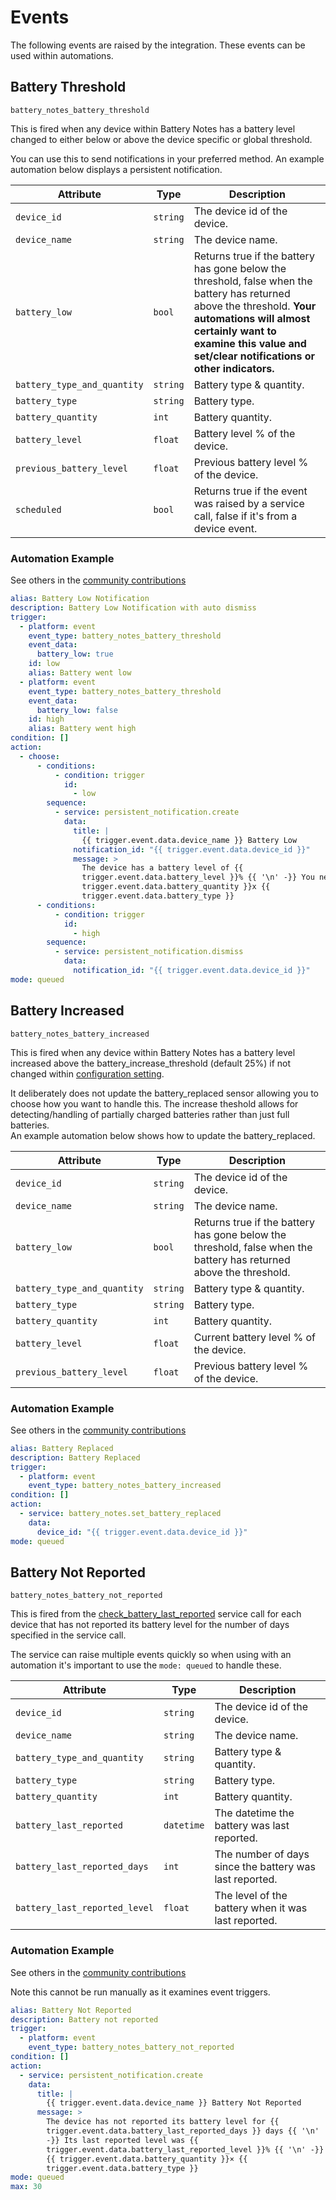 # Events

The following events are raised by the integration. These events can be used within automations.

## Battery Threshold
`battery_notes_battery_threshold`

This is fired when any device within Battery Notes has a battery level changed to either below or above the device specific or global threshold.

You can use this to send notifications in your preferred method.  An example automation below displays a persistent notification.  

| Attribute | Type | Description |
|-----------|------|-------------|
| `device_id` | `string` | The device id of the device. |
| `device_name` | `string` | The device name. |
| `battery_low` | `bool` | Returns true if the battery has gone below the threshold, false when the battery has returned above the threshold. **Your automations will almost certainly want to examine this value and set/clear notifications or other indicators.** |
| `battery_type_and_quantity` | `string` | Battery type & quantity. |
| `battery_type` | `string` | Battery type. |
| `battery_quantity` | `int` | Battery quantity. |
| `battery_level` | `float` | Battery level % of the device. |
| `previous_battery_level` | `float` | Previous battery level % of the device. |
| `scheduled` | `bool` | Returns true if the event was raised by a service call, false if it's from a device event. |

### Automation Example

See others in the [community contributions](./community.md)

```yaml
alias: Battery Low Notification
description: Battery Low Notification with auto dismiss
trigger:
  - platform: event
    event_type: battery_notes_battery_threshold
    event_data:
      battery_low: true
    id: low
    alias: Battery went low
  - platform: event
    event_type: battery_notes_battery_threshold
    event_data:
      battery_low: false
    id: high
    alias: Battery went high
condition: []
action:
  - choose:
      - conditions:
          - condition: trigger
            id:
              - low
        sequence:
          - service: persistent_notification.create
            data:
              title: |
                {{ trigger.event.data.device_name }} Battery Low
              notification_id: "{{ trigger.event.data.device_id }}"
              message: >
                The device has a battery level of {{
                trigger.event.data.battery_level }}% {{ '\n' -}} You need {{
                trigger.event.data.battery_quantity }}x {{
                trigger.event.data.battery_type }}
      - conditions:
          - condition: trigger
            id:
              - high
        sequence:
          - service: persistent_notification.dismiss
            data:
              notification_id: "{{ trigger.event.data.device_id }}"
mode: queued
```

## Battery Increased
`battery_notes_battery_increased`

This is fired when any device within Battery Notes has a battery level increased above the battery_increase_threshold (default 25%) if not changed within [configuration setting](./configuration.md).

It deliberately does not update the battery_replaced sensor allowing you to choose how you want to handle this.  The increase theshold allows for detecting/handling of partially charged batteries rather than just full batteries.  
An example automation below shows how to update the battery_replaced.

| Attribute | Type | Description |
|-----------|------|-------------|
| `device_id` | `string` | The device id of the device. |
| `device_name` | `string` | The device name. |
| `battery_low` | `bool` | Returns true if the battery has gone below the threshold, false when the battery has returned above the threshold. |
| `battery_type_and_quantity` | `string` | Battery type & quantity. |
| `battery_type` | `string` | Battery type. |
| `battery_quantity` | `int` | Battery quantity. |
| `battery_level` | `float` | Current battery level % of the device. |
| `previous_battery_level` | `float` | Previous battery level % of the device. |

### Automation Example

See others in the [community contributions](./community.md)

```yaml
alias: Battery Replaced
description: Battery Replaced
trigger:
  - platform: event
    event_type: battery_notes_battery_increased
condition: []
action:
  - service: battery_notes.set_battery_replaced
    data:
      device_id: "{{ trigger.event.data.device_id }}"
mode: queued
```

## Battery Not Reported
`battery_notes_battery_not_reported`

This is fired from the [check_battery_last_reported](./services/check_battery_last_reported) service call for each device that has not reported its battery level for the number of days specified in the service call.

The service can raise multiple events quickly so when using with an automation it's important to use the `mode: queued` to handle these.

| Attribute | Type | Description |
|-----------|------|-------------|
| `device_id` | `string` | The device id of the device. |
| `device_name` | `string` | The device name. |
| `battery_type_and_quantity` | `string` | Battery type & quantity. |
| `battery_type` | `string` | Battery type. |
| `battery_quantity` | `int` | Battery quantity. |
| `battery_last_reported` | `datetime` | The datetime the battery was last reported. |
| `battery_last_reported_days` | `int` | The number of days since the battery was last reported. |
| `battery_last_reported_level` | `float` | The level of the battery when it was last reported. |

### Automation Example

See others in the [community contributions](./community.md)

Note this cannot be run manually as it examines event triggers.

```yaml
alias: Battery Not Reported
description: Battery not reported
trigger:
  - platform: event
    event_type: battery_notes_battery_not_reported
condition: []
action:
  - service: persistent_notification.create
    data:
      title: |
        {{ trigger.event.data.device_name }} Battery Not Reported
      message: >
        The device has not reported its battery level for {{
        trigger.event.data.battery_last_reported_days }} days {{ '\n'
        -}} Its last reported level was {{
        trigger.event.data.battery_last_reported_level }}% {{ '\n' -}} You need
        {{ trigger.event.data.battery_quantity }}× {{
        trigger.event.data.battery_type }}
mode: queued
max: 30
```